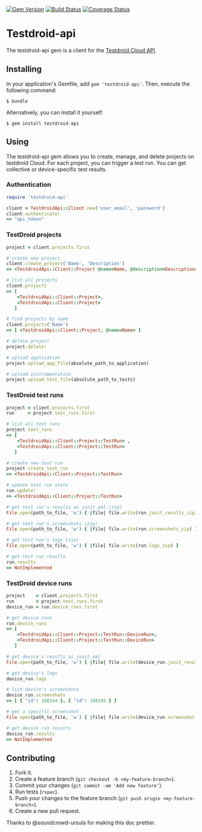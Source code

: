 [![Gem Version](https://badge.fury.io/rb/testdroid-api.png)](http://badge.fury.io/rb/testdroid-api)
[![Build Status](https://travis-ci.org/soundcloud/testdroid-api.png)](https://travis-ci.org/soundcloud/testdroid-api)
[![Coverage Status](https://coveralls.io/repos/soundcloud/testdroid-api/badge.png?branch=master)](https://coveralls.io/r/soundcloud/testdroid-api?branch=master)
# Testdroid-api

The testdroid-api gem is a client for the [Testdroid Cloud API](http://docs.testdroid.com/_pages/client.html).

## Installing

In your application's Gemfile, add `gem 'testdroid-api'`. Then, execute the following command:

    $ bundle

Alternatively, you can install it yourself:

    $ gem install testdroid-api

## Using

The testdroid-api gem allows you to create, manage, and delete projects on testdroid Cloud.
For each project, you can trigger a test run. You can get collective or device-specific test results.

### Authentication
```ruby
require 'testdroid-api'

client = TestdroidApi::Client.new('user_email', 'password')
client.authenticate!
=> "api_token"
```

### TestDroid projects
```ruby
project = client.projects.first

# create new project
client.create_project('Name', 'Description')
=> <TestdroidApi::Client::Project @name=Name, @description=Description>

# list all projects
client.projects
=> [
    <TestdroidApi::Client::Project>,
    <TestdroidApi::Client::Project>
   ]

# find projects by name
client.projects('Name')
=> [ <TestdroidApi::Client::Project, @name=Name> ]

# delete project
project.delete!

# upload application
project.upload_app_file(absolute_path_to_application)

# upload instrumentation
project.upload_test_file(absolute_path_to_tests)
```

### TestDroid test runs
```ruby
project = client.projects.first
run     = project.test_runs.first

# list all test runs
project.test_runs
=> [
    <TestdroidApi::Client::Project::TestRun> ,
    <TestdroidApi::Client::Project::TestRun>
   ]

# create new test run
project.create_test_run
=> <TestdroidApi::Client::Project::TestRun>

# update test run state
run.update!
=> <TestdroidApi::Client::Project::TestRun>

# get test run's results as junit xml (zip)
File.open(path_to_file, 'w') { |file| file.write(run.junit_results_zip) }

# get test run's screenshots (zip)
File.open(path_to_file, 'w') { |file| file.write(run.screenshots_zip) }

# get test run's logs (zip)
File.open(path_to_file, 'w') { |file| file.write(run.logs_zip) }

# get test run results
run.results
=> NotImplemented
```

### TestDroid device runs
```ruby
project    = client.projects.first
run   	   = project.test_runs.first
device_run = run.device_runs.first

# get device runs
run.device_runs
=> [
    <TestdroidApi::Client::Project::TestRun::DeviceRun>,
    <TestdroidApi::Client::Project::TestRun::DeviceRun>
   ]

# get device's results as junit xml
File.open(path_to_file, 'w') { |file| file.write(device_run.junit_results) }

# get device's logs
device_run.logs

# list device's screenshots
device_run.screenshots
=> [ { "id": 108144 }, { "id": 108145 } ]

# get a specific screenshot
File.open(path_to_file, 'w') { |file| file.write(device_run.screenshot(108144)) }

# get device run results
device_run.results
=> NotImplemented
```

## Contributing

1. Fork it.
2. Create a feature branch (`git checkout -b <my-feature-branch>`).
3. Commit your changes (`git commit -am 'Add new feature'`).
4. Run tests (`rspec`).
5. Push your changes to the feature branch (`git push origin <my-feature-branch>`).
6. Create a new pull request.

Thanks to @soundcrowd-ursula for making this doc prettier. 
